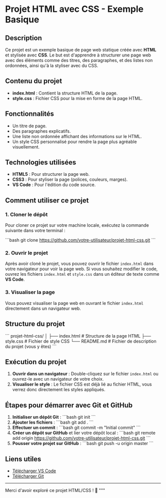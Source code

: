 # Projet HTML avec CSS - Exemple Basique

## Description

Ce projet est un exemple basique de page web statique créée avec **HTML** et stylisée avec **CSS**. Le but est d'apprendre à structurer une page web avec des éléments comme des titres, des paragraphes, et des listes non ordonnées, ainsi qu'à la styliser avec du CSS.

## Contenu du projet

- **index.html** : Contient la structure HTML de la page.
- **style.css** : Fichier CSS pour la mise en forme de la page HTML.

## Fonctionnalités

- Un titre de page.
- Des paragraphes explicatifs.
- Une liste non ordonnée affichant des informations sur le HTML.
- Un style CSS personnalisé pour rendre la page plus agréable visuellement.

## Technologies utilisées

- **HTML5** : Pour structurer la page web.
- **CSS3** : Pour styliser la page (polices, couleurs, marges).
- **VS Code** : Pour l'édition du code source.

## Comment utiliser ce projet

### 1. Cloner le dépôt

Pour cloner ce projet sur votre machine locale, exécutez la commande suivante dans votre terminal :

\`\`\`bash
git clone https://github.com/votre-utilisateur/projet-html-css.git
\`\`\`

### 2. Ouvrir le projet

Après avoir cloné le projet, vous pouvez ouvrir le fichier `index.html` dans votre navigateur pour voir la page web. Si vous souhaitez modifier le code, ouvrez les fichiers `index.html` et `style.css` dans un éditeur de texte comme **VS Code**.

### 3. Visualiser la page

Vous pouvez visualiser la page web en ouvrant le fichier `index.html` directement dans un navigateur web.

## Structure du projet

\`\`\`
projet-html-css/
│
├── index.html         # Structure de la page HTML
├── style.css          # Fichier de style CSS
└── README.md          # Fichier de description du projet (vous y êtes)
\`\`\`

## Exécution du projet

1. **Ouvrir dans un navigateur** : Double-cliquez sur le fichier `index.html` ou ouvrez-le avec un navigateur de votre choix.
2. **Visualiser le style** : Le fichier CSS est déjà lié au fichier HTML, vous verrez donc directement les styles appliqués.

## Étapes pour démarrer avec Git et GitHub

1. **Initialiser un dépôt Git** :
   \`\`\`bash
   git init
   \`\`\`
2. **Ajouter les fichiers** :
   \`\`\`bash
   git add .
   \`\`\`
3. **Effectuer un commit** :
   \`\`\`bash
   git commit -m "Initial commit"
   \`\`\`
4. **Créer un dépôt sur GitHub** et lier votre dépôt local :
   \`\`\`bash
   git remote add origin https://github.com/votre-utilisateur/projet-html-css.git
   \`\`\`
5. **Pousser votre projet sur GitHub** :
   \`\`\`bash
   git push -u origin master
   \`\`\`

## Liens utiles

- [Télécharger VS Code](https://code.visualstudio.com/)
- [Télécharger Git](https://git-scm.com/)

---

Merci d'avoir exploré ce projet HTML/CSS ! 🚀
"""